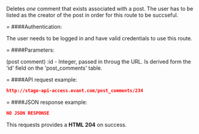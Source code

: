 <!-- --- title: DELETE /post_comments/:id -->

Deletes *one* comment that exists associated with a post. The user has to be listed as the creator of the post in order for this route to be succseful. 

=
####Authentication:

The user needs to be logged in and have valid credentials to use this route.

=
####Parameters:

(post comment) :id - Integer, passed in throug the URL. Is derived form the 'id' field on the 'post_comments' table.

=
####API request example:
```json
http://stage-api-access.evant.com/post_comments/234
```

=
####JSON response example:

```json
NO JSON RESPONSE
```

This requests provides a <strong>HTML 204</strong> on success.